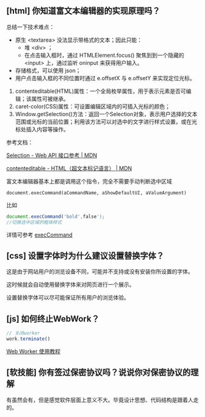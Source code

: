 ## [html] 你知道富文本编辑器的实现原理吗？

总结一下技术难点：

* 原生 &lt;textarea> 没法显示带格式的文本；因此只能：
    * 堆 &lt;div> ；
    * 在点击输入框时，通过 HTMLElement.focus() 聚焦到到一个隐藏的 &lt;input> 上，通过监听 oninput 来获得用户输入。
* 存储格式，可以使用 json；
* 用户点击输入框的不同位置时通过 e.offsetX 与 e.offsetY 来实现定位光标。


1. contenteditable(HTML)属性：一个全局枚举属性，用于表示元素是否可编辑；该属性可被继承。
2. caret-color(CSS)属性：可设置编辑区域内的可插入光标的颜色；
3. Window.getSelection()方法：返回一个Selection对象，表示用户选择的文本范围或光标的当前位置；利用该方法可以对选中的文字进行样式设置，或在光标处插入内容等操作。

参考文档：

[Selection - Web API 接口参考 | MDN](https://developer.mozilla.org/zh-CN/docs/Web/API/Selection)

[contenteditable - HTML（超文本标记语言） | MDN](https://developer.mozilla.org/zh-CN/docs/Web/HTML/Global_attributes/contenteditable)

富文本编辑器基本上都是调用这个指令，完全不需要手动判断选中区域

`document.execCommand(aCommandName, aShowDefaultUI, aValueArgument)`

比如

```javascript
document.execCommand('bold',false'); 
//切换选中区域的粗体样式
```

详情可参考 [execCommand](https://developer.mozilla.org/zh-CN/docs/Web/API/Document/execCommand)

## [css] 设置字体时为什么建议设置替换字体？

这是由于网站用户的浏览设备不同，可能并不支持或没有安装你所设置的字体。

这时候就会自动使用替换字体来对网页进行一个展示。

设置替换字体可以尽可能保证所有用户的浏览体验。

## [js] 如何终止WebWork？

```javascript
// 关闭worker
work.terminate()
```

[Web Worker 使用教程](http://www.ruanyifeng.com/blog/2018/07/web-worker.html)

## [软技能] 你有签过保密协议吗？说说你对保密协议的理解

有虽然会有，但是感觉软件层面上意义不大。毕竟设计思想、代码结构是跟着人走的。
